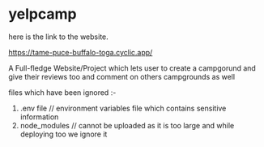 # yelpcamp
here is the link to the website. 

https://tame-puce-buffalo-toga.cyclic.app/

A Full-fledge Website/Project which lets user to create a campgorund and give their reviews too and comment on others campgrounds as well

files which have been ignored :- 
1. .env file // environment variables file which contains sensitive information
2. node_modules // cannot be uploaded as it is too large and while deploying too we ignore it
